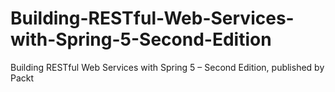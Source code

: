 # Building-RESTful-Web-Services-with-Spring-5-Second-Edition
Building RESTful Web Services with Spring 5 – Second Edition, published by Packt

